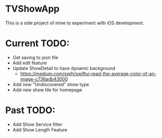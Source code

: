 # TVShowApp

This is a side project of mine to experiment with iOS development.

# Current TODO:
- Get saving to json file
- Add edit feature
- Update ShowDetail to have dynamic background
  - https://medium.com/swlh/swiftui-read-the-average-color-of-an-image-c736adb43000
- Add new "Undiscovered" show type
- Add new show tile for homepage

# Past TODO:
- Add Show Service filter
- Add Show Length Feature
